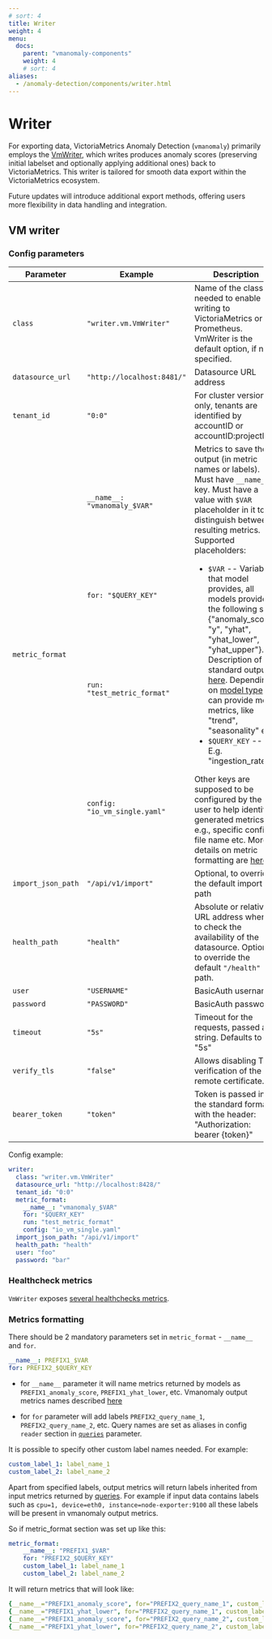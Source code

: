```yaml
---
# sort: 4
title: Writer
weight: 4
menu:
  docs:
    parent: "vmanomaly-components"
    weight: 4
    # sort: 4
aliases:
  - /anomaly-detection/components/writer.html
---
```


# Writer
<!--
There are 3 ways to export data from VictoriaMetrics Anomaly Detection: VictoriaMetrics, JSON file, or CSV file. Depending on the chosen option, different parameters should be specified in the config file in the `writer` section.
-->

For exporting data, VictoriaMetrics Anomaly Detection (`vmanomaly`) primarily employs the [VmWriter](#vm-writer), which writes produces anomaly scores (preserving initial labelset and optionally applying additional ones) back to VictoriaMetrics. This writer is tailored for smooth data export within the VictoriaMetrics ecosystem. 

Future updates will introduce additional export methods, offering users more flexibility in data handling and integration.

## VM writer

### Config parameters

<table>
    <thead>
        <tr>
            <th>Parameter</th>
            <th>Example</th>
            <th>Description</th>  
        </tr>
    </thead>
    <tbody>
        <tr>
            <td><code>class</code></td>
            <td><code>"writer.vm.VmWriter"</code></td>
            <td>Name of the class needed to enable writing to VictoriaMetrics or Prometheus. VmWriter is the default option, if not specified.</td>
        </tr>
        <tr>
            <td><code>datasource_url</code></td>
            <td><code>"http://localhost:8481/"</code></td>
            <td>Datasource URL address</td>
        </tr>
        <tr>
            <td><code>tenant_id</code></td>
            <td><code>"0:0"</code></td>
            <td>For cluster version only, tenants are identified by accountID or accountID:projectID</td>
        </tr>
        <!-- Additional rows for metric_format -->
        <tr>
            <td rowspan="4"><code>metric_format</code></td>
            <td><code>__name__: "vmanomaly_$VAR"</code></td>
            <td rowspan="4">Metrics to save the output (in metric names or labels). Must have <code>__name__</code> key. Must have a value with <code>$VAR</code> placeholder in it to distinguish between resulting metrics. Supported placeholders:
                <ul>
                    <li><code>$VAR</code> -- Variables that model provides, all models provide the following set: {"anomaly_score", "y", "yhat", "yhat_lower", "yhat_upper"}. Description of standard output is <a href="/anomaly-detection/components/models/models.html#vmanomaly-output">here</a>. Depending on <a href="/anomaly-detection/components/models/models.html">model type</a> it can provide more metrics, like "trend", "seasonality" etc.</li>
                    <li><code>$QUERY_KEY</code> -- E.g. "ingestion_rate".</li>
                </ul>
                Other keys are supposed to be configured by the user to help identify generated metrics, e.g., specific config file name etc.
                More details on metric formatting are <a href="#metrics-formatting">here</a>.
            </td>
        </tr>
        <tr><td><code>for: "$QUERY_KEY"</code></td></tr>
        <tr><td><code>run: "test_metric_format"</code></td></tr>
        <tr><td><code>config: "io_vm_single.yaml"</code></td></tr>  
        <!-- End of additional rows -->
        <tr>
            <td><code>import_json_path</code></td>
            <td><code>"/api/v1/import"</code></td>
            <td>Optional, to override the default import path</td>
        </tr>
        <tr>
            <td><code>health_path</code></td>
            <td><code>"health"</code></td>
            <td>Absolute or relative URL address where to check the availability of the datasource. Optional, to override the default <code>"/health"</code> path.</td>
        </tr>
        <tr>
            <td><code>user</code></td>
            <td><code>"USERNAME"</code></td>
            <td>BasicAuth username</td>
        </tr>
        <tr>
            <td><code>password</code></td>
            <td><code>"PASSWORD"</code></td>
            <td>BasicAuth password</td>
        </tr>
        <tr>
            <td><code>timeout</code></td>
            <td><code>"5s"</code></td>
            <td>Timeout for the requests, passed as a string. Defaults to "5s"</td>
        </tr>
        <tr>
            <td><code>verify_tls</code></td>
            <td><code>"false"</code></td>
            <td>Allows disabling TLS verification of the remote certificate.</td>
        </tr>
        <tr>
            <td><code>bearer_token</code></td>
            <td><code>"token"</code></td>
            <td>Token is passed in the standard format with the header: "Authorization: bearer {token}"</td>
        </tr>
    </tbody>
</table>

Config example:
```yaml
writer:
  class: "writer.vm.VmWriter"
  datasource_url: "http://localhost:8428/"
  tenant_id: "0:0"
  metric_format:
    __name__: "vmanomaly_$VAR"
    for: "$QUERY_KEY"
    run: "test_metric_format"
    config: "io_vm_single.yaml"
  import_json_path: "/api/v1/import"
  health_path: "health"
  user: "foo"
  password: "bar"
```

### Healthcheck metrics

`VmWriter` exposes [several healthchecks metrics](./monitoring.html#writer-behaviour-metrics). 

### Metrics formatting
There should be 2 mandatory parameters set in `metric_format` - `__name__` and `for`. 
```yaml
__name__: PREFIX1_$VAR
for: PREFIX2_$QUERY_KEY
```
* for `__name__` parameter it will name metrics returned by models as `PREFIX1_anomaly_score`, `PREFIX1_yhat_lower`, etc. Vmanomaly output metrics names described [here](anomaly-detection/components/models/models.html#vmanomaly-output)

* for `for` parameter will add labels `PREFIX2_query_name_1`, `PREFIX2_query_name_2`, etc. Query names are set as aliases in config `reader` section in [`queries`](anomaly-detection/components/reader.html#config-parameters) parameter.

It is possible to specify other custom label names needed.
For example:
```yaml
custom_label_1: label_name_1
custom_label_2: label_name_2
```

Apart from specified labels, output metrics will return labels inherited from input metrics returned by [queries](/anomaly-detection/components/reader.html#config-parameters).
For example if input data contains labels such as `cpu=1, device=eth0, instance=node-exporter:9100` all these labels will be present in vmanomaly output metrics.

So if metric_format section was set up like this:
```yaml
metric_format:
    __name__: "PREFIX1_$VAR"
    for: "PREFIX2_$QUERY_KEY"
    custom_label_1: label_name_1
    custom_label_2: label_name_2
```

It will return metrics that will look like:
```yaml
{__name__="PREFIX1_anomaly_score", for="PREFIX2_query_name_1", custom_label_1="label_name_1", custom_label_2="label_name_2", cpu=1, device="eth0", instance="node-exporter:9100"}
{__name__="PREFIX1_yhat_lower", for="PREFIX2_query_name_1", custom_label_1="label_name_1", custom_label_2="label_name_2", cpu=1, device="eth0", instance="node-exporter:9100"}
{__name__="PREFIX1_anomaly_score", for="PREFIX2_query_name_2", custom_label_1="label_name_1", custom_label_2="label_name_2", cpu=1, device="eth0", instance="node-exporter:9100"}
{__name__="PREFIX1_yhat_lower", for="PREFIX2_query_name_2", custom_label_1="label_name_1", custom_label_2="label_name_2", cpu=1, device="eth0", instance="node-exporter:9100"}
```

<!--
# TODO: uncomment and maintain after multimodel config refactor, 2nd priority


## NDJSON writer
Generates data in the same format as <code>/export</code>. 

### Config parameters
<table>
    <thead>
        <tr>
            <th>Parameter</th>
            <th>Example</th>
            <th>Description</th>  
        </tr>
    </thead>
    <tbody>
        <tr>
            <td><code>class</code></td>
            <td><code>"writer.ndjson.NdjsonWriter"</code></td>
            <td>Name of the class needed to enable writing into JSON line format file.</td>
        </tr>
        <tr>
            <td><code>path</code></td>
            <td><code>"data/output.ndjson"</code></td>
            <td>Path to file in JSON line format</td>
        </tr>
        <tr>
            <td><code>metric_format</code></td>
            <td><code>__name__: "vmanomaly_$VAR"</code></td>
            <td>Metrics to save the output (in metric names or labels). Must have <code>__name__</code> key. Must have a value with <code>$VAR</code> placeholder in it to distinguish between resulting metrics. Supported placeholders: <code>$VAR</code>, <code>$QUERY_KEY</code> and others as configured by the user.</td>
        </tr>
        <tr>
            <td><code>override</code></td>
            <td><code>True</code></td>
            <td>Override file flag. Default True</td>
        </tr>
    </tbody>
</table>

Config example:
```yaml
writer:
  class: "writer.ndjson.NdjsonWriter"
  path: 'data/output.ndjson'
  metric_format:
    __name__: "$VAR"
    for: "$QUERY_KEY"
    config: "io_ndjson.yaml"
```


## CSV writer

### Config parameters
<table>
    <thead>
        <tr>
            <th>Parameter</th>
            <th>Type</th>
            <th>Example</th>
            <th>Description</th>  
        </tr>
    </thead>
    <tbody>
        <tr>
            <td><code>class</code></td>
            <td>str</td>
            <td><code>"writer.csv.CsvWriter"</code></td>
            <td>Name of the class enabling CSV writer</td>
        </tr>
        <tr>
            <td><code>header</code></td>
            <td>bool</td>
            <td><code>True</code></td>
            <td>Whether to write header (column names). Default True</td>
        </tr>
        <tr>
            <td><code>path</code></td>
            <td>str</td>
            <td><code>"data/jumpsup.csv"</code></td>
            <td>Where to save the results</td>
        </tr>
        <tr>
            <td><code>override</code></td>
            <td>bool</td>
            <td><code>True</code></td>
            <td>Override file flag. Default True</td>
        </tr>
        <tr>
            <td><code>tz</code></td>
            <td>str</td>
            <td><code>None</code></td>
            <td>Optional. Convert default timestamps in UTC to desired timezone, e.g. 'US/Pacific'. By default local timezone is used</td>
        </tr>
    </tbody>
</table>
Config example:

```yaml
writer:
  class: "writer.csv.CsvWriter"
  path: "data/io_csv_out.csv"
  header: True
  override: True
```
-->